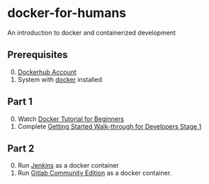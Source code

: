 # docker-for-humans
An introduction to docker and containerized development


## Prerequisites

0. [Dockerhub Account](https://hub.docker.com/signup)
1. System with [docker](https://docs.docker.com/get-docker/) installed

## Part 1

0. Watch [Docker Tutorial for Beginners](https://www.youtube.com/watch?v=pTFZFxd4hOI)
1. Complete [Getting Started Walk-through for Developers Stage 1](https://training.play-with-docker.com/dev-stage1/)

## Part 2

0. Run [Jenkins](https://hub.docker.com/_/jenkins) as a docker container
1. Run [Gitlab Community Edition](https://docs.gitlab.com/omnibus/docker/) as a docker container.
